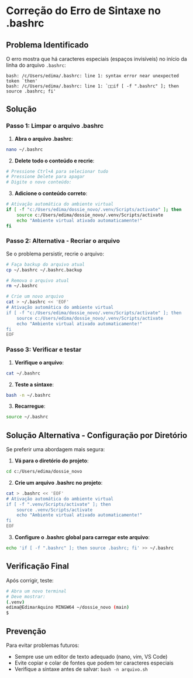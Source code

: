 # Correção do Erro de Sintaxe no .bashrc

## Problema Identificado

O erro mostra que há caracteres especiais (espaços invisíveis) no início da linha do arquivo `.bashrc`:

```
bash: /c/Users/edima/.bashrc: line 1: syntax error near unexpected token `then'
bash: /c/Users/edima/.bashrc: line 1: `□□if [ -f ".bashrc" ]; then source .bashrc; fi'
```

## Solução

### Passo 1: Limpar o arquivo .bashrc

1. **Abra o arquivo .bashrc**:
```bash
nano ~/.bashrc
```

2. **Delete todo o conteúdo e recrie**:
```bash
# Pressione Ctrl+A para selecionar tudo
# Pressione Delete para apagar
# Digite o novo conteúdo:
```

3. **Adicione o conteúdo correto**:
```bash
# Ativação automática do ambiente virtual
if [ -f "c:/Users/edima/dossie_novo/.venv/Scripts/activate" ]; then
    source c:/Users/edima/dossie_novo/.venv/Scripts/activate
    echo "Ambiente virtual ativado automaticamente!"
fi
```

### Passo 2: Alternativa - Recriar o arquivo

Se o problema persistir, recrie o arquivo:

```bash
# Faça backup do arquivo atual
cp ~/.bashrc ~/.bashrc.backup

# Remova o arquivo atual
rm ~/.bashrc

# Crie um novo arquivo
cat > ~/.bashrc << 'EOF'
# Ativação automática do ambiente virtual
if [ -f "c:/Users/edima/dossie_novo/.venv/Scripts/activate" ]; then
    source c:/Users/edima/dossie_novo/.venv/Scripts/activate
    echo "Ambiente virtual ativado automaticamente!"
fi
EOF
```

### Passo 3: Verificar e testar

1. **Verifique o arquivo**:
```bash
cat ~/.bashrc
```

2. **Teste a sintaxe**:
```bash
bash -n ~/.bashrc
```

3. **Recarregue**:
```bash
source ~/.bashrc
```

## Solução Alternativa - Configuração por Diretório

Se preferir uma abordagem mais segura:

1. **Vá para o diretório do projeto**:
```bash
cd c:/Users/edima/dossie_novo
```

2. **Crie um arquivo .bashrc no projeto**:
```bash
cat > .bashrc << 'EOF'
# Ativação automática do ambiente virtual
if [ -f ".venv/Scripts/activate" ]; then
    source .venv/Scripts/activate
    echo "Ambiente virtual ativado automaticamente!"
fi
EOF
```

3. **Configure o .bashrc global para carregar este arquivo**:
```bash
echo 'if [ -f ".bashrc" ]; then source .bashrc; fi' >> ~/.bashrc
```

## Verificação Final

Após corrigir, teste:

```bash
# Abra um novo terminal
# Deve mostrar:
(.venv) 
edima@EdimarAquino MINGW64 ~/dossie_novo (main)
$ 
```

## Prevenção

Para evitar problemas futuros:
- Sempre use um editor de texto adequado (nano, vim, VS Code)
- Evite copiar e colar de fontes que podem ter caracteres especiais
- Verifique a sintaxe antes de salvar: `bash -n arquivo.sh` 